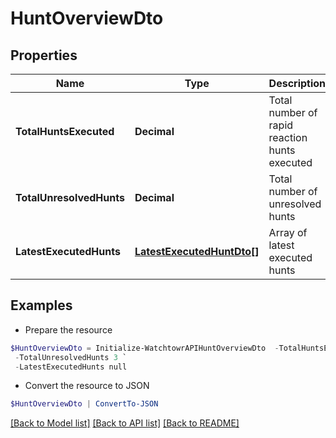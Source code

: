 # HuntOverviewDto
## Properties

Name | Type | Description | Notes
------------ | ------------- | ------------- | -------------
**TotalHuntsExecuted** | **Decimal** | Total number of rapid reaction hunts executed | 
**TotalUnresolvedHunts** | **Decimal** | Total number of unresolved hunts | 
**LatestExecutedHunts** | [**LatestExecutedHuntDto[]**](LatestExecutedHuntDto.md) | Array of latest executed hunts | 

## Examples

- Prepare the resource
```powershell
$HuntOverviewDto = Initialize-WatchtowrAPIHuntOverviewDto  -TotalHuntsExecuted 25 `
 -TotalUnresolvedHunts 3 `
 -LatestExecutedHunts null
```

- Convert the resource to JSON
```powershell
$HuntOverviewDto | ConvertTo-JSON
```

[[Back to Model list]](../README.md#documentation-for-models) [[Back to API list]](../README.md#documentation-for-api-endpoints) [[Back to README]](../README.md)

